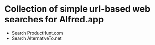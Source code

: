 # Collection of simple url-based web searches for Alfred.app 

* Search ProductHunt.com
* Search AlternativeTo.net
